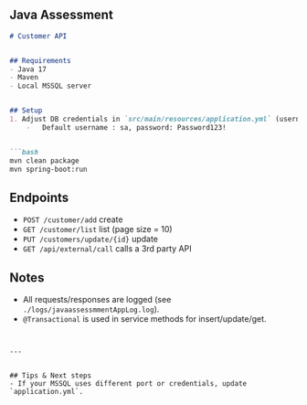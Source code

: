 ## Java Assessment

```markdown
# Customer API


## Requirements
- Java 17
- Maven
- Local MSSQL server


## Setup
1. Adjust DB credentials in `src/main/resources/application.yml` (username/password).
    -   Default username : sa, password: Password123!


```bash
mvn clean package
mvn spring-boot:run
```


## Endpoints
- `POST /customer/add` create
- `GET /customer/list` list (page size = 10)
- `PUT /customers/update/{id}` update
- `GET /api/external/call` calls a 3rd party API


## Notes
- All requests/responses are logged (see `./logs/javaassessmmentAppLog.log`).
- `@Transactional` is used in service methods for insert/update/get.
```


---


## Tips & Next steps
- If your MSSQL uses different port or credentials, update `application.yml`.